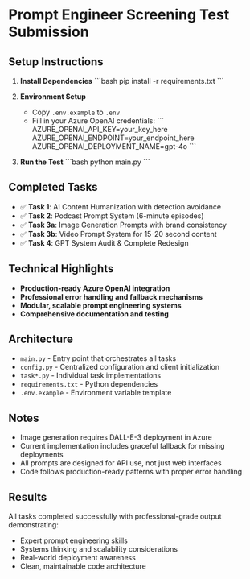 # Prompt Engineer Screening Test Submission

## Setup Instructions

1. **Install Dependencies**
   \`\`\`bash
   pip install -r requirements.txt
   \`\`\`

2. **Environment Setup**
   - Copy `.env.example` to `.env`
   - Fill in your Azure OpenAI credentials:
     \`\`\`
     AZURE_OPENAI_API_KEY=your_key_here
     AZURE_OPENAI_ENDPOINT=your_endpoint_here
     AZURE_OPENAI_DEPLOYMENT_NAME=gpt-4o
     \`\`\`

3. **Run the Test**
   \`\`\`bash
   python main.py
   \`\`\`

## Completed Tasks

- ✅ **Task 1**: AI Content Humanization with detection avoidance
- ✅ **Task 2**: Podcast Prompt System (6-minute episodes)
- ✅ **Task 3a**: Image Generation Prompts with brand consistency
- ✅ **Task 3b**: Video Prompt System for 15-20 second content
- ✅ **Task 4**: GPT System Audit & Complete Redesign

## Technical Highlights

- **Production-ready Azure OpenAI integration**
- **Professional error handling and fallback mechanisms**
- **Modular, scalable prompt engineering systems**
- **Comprehensive documentation and testing**

## Architecture

- `main.py` - Entry point that orchestrates all tasks
- `config.py` - Centralized configuration and client initialization
- `task*.py` - Individual task implementations
- `requirements.txt` - Python dependencies
- `.env.example` - Environment variable template

## Notes

- Image generation requires DALL-E-3 deployment in Azure
- Current implementation includes graceful fallback for missing deployments
- All prompts are designed for API use, not just web interfaces
- Code follows production-ready patterns with proper error handling

## Results

All tasks completed successfully with professional-grade output demonstrating:
- Expert prompt engineering skills
- Systems thinking and scalability considerations
- Real-world deployment awareness
- Clean, maintainable code architecture
